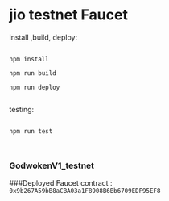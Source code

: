 # jio testnet Faucet

install ,build, deploy:

```shell

npm install

npm run build

npm run deploy


```

testing:

```shell

npm run test



```
### GodwokenV1_testnet

###Deployed Faucet contract :
```0x9b267A59bB8aCBA03a1F8908B6Bb6709EDF95EF8```